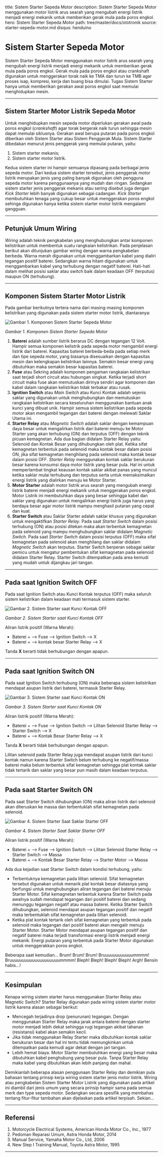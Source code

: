 title: Sistem Starter Sepeda Motor
description: Sistem Starter Sepeda Motor menggunakan motor listrik arus searah yang mengubah energi listrik menjadi energi mekanik untuk memberikan gerak mula pada poros engkol.
hero: Sistem Starter Sepeda Motor
path: tree/master/docs/ototronik
source: starter-sepeda-motor.md
disqus: henduino

# Sistem Starter Sepeda Motor

Sistem Starter Sepeda Motor menggunakan motor listrik arus searah yang mengubah energi listrik menjadi energi mekanik untuk memberikan gerak mula pada poros engkol. Gerak mula pada poros engkol atau crankshaft digunakan untuk menggerakan torak naik ke TMA dan turun ke TMB agar proses isap, kompresi, kerja dan buang bisa dimulai. Tugas Sistem Starter hanya untuk memberikan gerakan awal poros engkol saat memulai menghidupkan mesin.

***

## Sistem Starter Motor Listrik Sepeda Motor

Untuk menghidupkan mesin sepeda motor diperlukan gerakan awal pada poros engkol (*crankshaft*) agar torak bergerak naik turun sehingga mesin dapat memulai siklusnya. Gerakan awal berupa putaran pada poros engkol diberikan oleh Sistem Starter atau Sistem Penggerak Mula. Sistem Starter dibedakan menurut jenis penggerak yang memulai putaran, yaitu: 

1. Sistem starter mekanis; 
2. Sistem starter motor listrik.

Kedua sistem starter ini hampir semuanya dipasang pada berbagai jenis sepeda motor. Dari kedua sistem starter tersebut, jenis penggerak motor listrik merupakan jenis yang paling banyak digunakan oleh pengguna sepeda motor karena penggunaanya yang mudah dan ringan. Sedangkan sistem starter jenis penggerak mekanis atau sering disebut juga dengan *Kick Starter* lebih banyak digunakan sebagai cadangan. *Kick Starter* membutuhkan tenaga yang cukup besar untuk menggerakan poros engkol sehinga digunakan hanya ketika sistem starter motor listrik mengalami gangguan.

***

## Petunjuk Umum Wiring

*Wiring* adalah teknik pengkabelan yang menghubungkan antar komponen kelistrikan untuk membentuk suatu rangkaian kelistrikan. Pada penjelasan berikut akan ditunjukan gambar wiring dengan warna pengkabelan berbeda. Warna merah digunakan untuk menggambarkan kabel yang dialiri tegangan positif baterei. Sedangkan warna hitam digunakan untuk menggambarkan kabel yang terhubung dengan negatif baterei. Hati-hati dalam melihat posisi saklar atau switch baik dalam keadaan OFF (terputus) maupun ON (terhubung).

***

## Komponen Sistem Starter Motor Listrik

Pada gambar berikutnya tertera nama dari masing-masing komponen kelistrikan yang digunakan pada sistem starter motor listrik, diantaranya:

![Gambar 1. Komponen Sistem Starter Sepeda Motor](./images/Sistem_Starter_Motor_Listrik.jpg)

*Gambar 1. Komponen Sistem Starter Sepeda Motor*

1. **Baterei** adalah sumber listrik berarus DC dengan tegangan 12 Volt. Hampir semua komponen kelistrik pada sepeda motor mengambil energi listrik dari baterei. Kapasitas baterei berbeda-beda pada setiap merk dan tipe sepeda motor, yang biasanya disesuaikan dengan kapasitas mesin dan kelengkapan kelistrikan lainnya. Semakin besar energi yang dibutuhkan maka semakin besar kapasitas baterei.
2. **Fuse** atau Sekring adalah komponen pengaman rangkaian kelistrikan saat terjadi short circuit atau hubungan singkat. Ketika terjadi short circuit maka fuse akan memutuskan dirinya sendiri agar komponen dan kabel dalam rangkaian kelistrikan tidak terbakar atau rusak.
3. **Ignition Switch** atau *Main Switch* atau Kunci Kontak adalah sejenis saklar yang digunakan untuk menghubungkan dan memutuskan rangkaian kelistrikan secara keseluruhan menggunakan bantuan anak kunci yang dibuat unik. Hampir semua sistem kelistrikan pada sepeda motor akan mengambil tegangan dari baterei dengan melewati Saklar Utama ini.
4. **Starter Relay** atau *Magnetic Switch* adalah saklar dengan kemampuan daya besar untuk mengalirkan listrik dari baterei menuju ke Motor Starter yang akan terhubung (ON) dan terputus (OFF) dengan teknik picuan kemagnetan. Ada dua bagian didalam Starter Relay yaitu: Selenoid dan Kontak Besar yang dihubungkan oleh plat. Ketika sifat kemagnetan terbentuk pada selenoid maka kontak besar dalam posisi ON, jika sifat kemagnetan menghilang pada selenoid maka kontak besar dalam posisi OFF. *Starter Relay* menggunakan kontak saklar berukuran besar karena konsumsi daya motor listrik yang besar pula. Hal ini untuk memperlambat tingkat keausan kontak saklar akibat panas yang muncul ketika saklar mulai terhubung dan terputus serta untuk memaksimalkan energi listrik yang dialirkan menuju ke Motor Starter.
5. **Motor Starter** adalah motor listrik arus searah yang mengubah energi listrik baterei menjadi energi mekanik untuk menggerakan poros engkol. Motor Listrik ini membutuhkan daya yang besar sehingga kabel dan saklar yang digunakan untuk mengalirkan energi listrik juga harus yang berdaya besar agar motor listrik mampu menghasil putaran yang cepat dan kuat.
6. **Starter Switch** atau Saklar Starter adalah saklar khusus yang digunakan untuk mengaktifkan *Starter Relay*. Pada saat *Starter Switch* dalam posisi terhubung (ON) atau posisi ditekan maka akan terbentuk kemagnetan pada selenoid yang mampu menghubungkan saklar didalam *Magnetic Switch*. Pada saat *Starter Switch* dalam posisi terputus (OFF) maka sifat kemagnetan pada selenoid akan menghilang dan saklar didalam *Magnetic Switch* akan terputus. Starter Switch berperan sebagai saklar pemicu untuk mengatur pembentukan sifat kemagnetan pada selenoid didalam Starter Relay. Starter Switch ditempatkan pada area kemudi yang mudah untuk dijangkau jari tangan.

***

## Pada saat Ignition Switch OFF

Pada saat Ignition Switch atau Kunci Kontak terputus (OFF) maka seluruh sistem kelistrikan dalam keadaan mati termasuk sistem starter.

![Gambar 2. Sistem Starter saat Kunci Kontak OFF](./images/Wiring-01.jpg)

*Gambar 2. Sistem Starter saat Kunci Kontak OFF*

Aliran listrik positif (Warna Merah):

* Baterei + --> Fuse --> Ignition Switch --> X
* Baterei + --> kontak besar Starter Relay --> X

Tanda **X** berarti tidak berhubungan dengan apapun.

***

## Pada saat Ignition Switch ON

Pada saat Ignition Switch terhubung (ON) maka beberapa sistem kelistrikan mendapat asupan listrik dari baterei, termasuk Starter Relay.

![Gambar 3. Sistem Starter saat Kunci Kontak ON](./images/Wiring-02.jpg)

*Gambar 3. Sistem Starter saat Kunci Kontak ON*

Aliran listrik positif (Warna Merah):

* Baterei + --> Fuse --> Ignition Switch --> Lilitan Selenoid Starter Relay --> Starter Switch --> X
* Baterei + --> Kontak Besar Starter Relay --> X

Tanda **X** berarti tidak berhubungan dengan apapun.

Lilitan selenoid pada Starter Relay juga mendapat asupan listrik dari kunci kontak namun karena Starter Switch belum terhubung ke negatif/massa baterei maka belum terbentuk sifat kemagnetan sehingga plat kontak saklar tidak tertarik dan saklar yang besar pun masih dalam keadaan terputus.

***

## Pada saat Starter Switch ON

Pada saat Starter Switch dihubungkan (ON) maka aliran listrik dari selenoid akan diteruskan ke massa dan terbentuklah sifat kemagnetan pada selenoid.

![Gambar 4. Sistem Starter Saat Saklar Starter OFF](./images/Wiring-03.jpg)

*Gambar 4. Sistem Starter Saat Saklar Starter OFF*

Aliran listrik positif (Warna Merah):

* Baterei + --> Fuse --> Ignition Switch --> Lilitan Selenoid Starter Relay --> Starter Switch --> Massa
* Baterei + --> Kontak Besar Starter Relay --> Starter Motor --> Massa

Ada dua kejadian saat Starter Switch dalam kondisi terhubung, yaitu:

* Terbentuknya kemagnetan pada lilitan selenoid. Sifat kemagnetan tersebut digunakan untuk menarik plat kontak besar diatasnya yang berfungsi untuk menghubungkan aliran tegangan dari baterei menuju Starter Motor. Sifat kemagnetan terbentuk karena Starter Switch pada awalnya sudah mendapat tegangan dari positif baterei dan sedang menunggu tegangan negatif atau massa baterei. Ketika Starter Switch dihubungkan, selenoid mendapat asupan tegangan positif dan negatif maka terbentuklah sifat kemagnetan pada lilitan selenoid.
* Ketika plat kontak tertarik oleh sifat kemagnetan yang terbentuk pada selenoid maka tegangan dari positif baterei akan mengalir menuju Starter Motor. Starter Motor mendapat asupan tegangan positif dan negatif baterei maka terjadi transformasi energi listrik menjadi energi mekanik. Energi putaran yang terbentuk pada Starter Motor digunakan untuk menggerakkan poros engkol.

Beberapa saat kemudian... Brum! Brum! Brum! Bruuuuuuuuuuuummmm! Bruuuuuuuuuuuuuuuuuuuummmm! Bleph! Bleph! Bleph! Bleph! Argh! Bensin habis...!

***

## Kesimpulan

Kenapa wiring sistem starter harus menggunakan Starter Relay atau Magnetic Switch? Starter Relay digunakan pada wiring sistem starter motor listrik karena alasan sebagai berikut:

* Mencegah terjadinya drop (penurunan) tegangan. Dengan menggunakan Starter Relay maka jarak antara baterei dengan starter motor menjadi lebih dekat sehingga rugi tegangan akibat tahanan (resistansi) kabel akan semakin kecil.
* Jika tidak menggunakan Relay Starter maka dibutuhkan kontak saklar berukuran besar dan hal ini tentu tidak memungkinkan untuk ditempatkan pada kemudi agar dekat dengan jari tangan.
* Lebih hemat biaya. Motor Starter membutuhkan energi yang besar maka dibutuhkan kabel penghubung yang besar pula. Tanpa Starter Relay maka kabel yang dibutuhkan akan lebih panjang dan mahal.

Demikianlah beberapa alasan penggunaan Starter Relay dan demikian pula bahasan tentang prinsip kerja wiring sistem starter jenis motor listrik. Wiring atau pengkabelan Sistem Starter Motor Listrik yang digunakan pada artikel ini diambil dari jenis umum yang secara prinsip hampir sama pada semua merk dan type sepeda motor. Sedangkan secara spesifik yang membahas tentang fitur-fitur tambahan akan dijelaskan pada artikel terpisah. Sekian...

***

## Referensi

1. Motorcycle Electrical Systems, American Honda Motor Co., Inc., 1977
2. Pedoman Reparasi Umum, Astra Honda Motor, 2014
3. Manual Service, Yamaha Motor Co., Ltd, 2006
4. New Step I Training Manual, Toyota Astra Motor, 1995

***